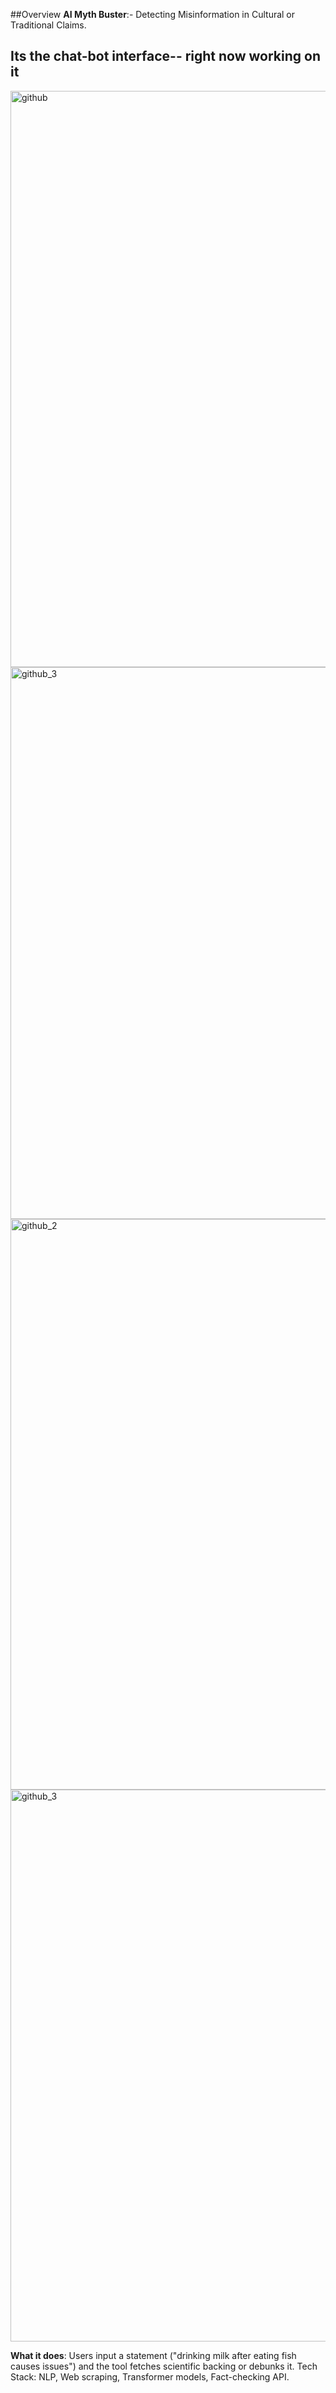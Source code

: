 ##Overview
**AI Myth Buster**:- 
Detecting Misinformation in Cultural or Traditional Claims.

## Its the chat-bot interface-- right now working on it
<img width="1888" height="922" alt="github" src="https://github.com/user-attachments/assets/21a87fd1-f95d-4a5b-b622-6cdc921e5642" />

<img width="1841" height="883" alt="github_3" src="https://github.com/user-attachments/assets/b6d6a0f8-c882-4715-91be-78f92c0525c6" />

<img width="1892" height="913" alt="github_2" src="https://github.com/user-attachments/assets/55ef7450-f056-4672-835b-91338ce99fb9" />

<img width="1841" height="883" alt="github_3" src="https://github.com/user-attachments/assets/404f63ca-5560-4b3f-8125-29f775f97c71" />


**What it does**: 
Users input a statement ("drinking milk after eating fish causes issues") and the tool fetches scientific backing or debunks it.
Tech Stack: NLP, Web scraping, Transformer models, Fact-checking API.

